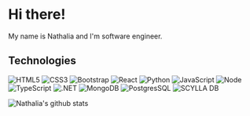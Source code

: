 # Hi there!
My name is Nathalia and I'm software engineer.

## Technologies
![HTML5](https://img.shields.io/badge/-HTML5-E34F26?style=flat-square&logo=html5&logoColor=white) ![CSS3](https://img.shields.io/badge/-CSS3-1572B6?style=flat-square&logo=css3)  ![Bootstrap](https://img.shields.io/badge/-Bootstrap-563D7C?style=flat-square&logo=bootstrap) ![React](https://img.shields.io/badge/-ReactJs-black?style=flat-square&logo=react) ![Python](https://img.shields.io/badge/-Python-black?style=flat-square&logo=python) ![JavaScript](https://img.shields.io/badge/-JavaScript-black?style=flat-square&logo=javascript) ![Node](https://img.shields.io/badge/-NodeJS-green?style=flat-square&logo=node.js&logoColor=white) ![TypeScript](https://img.shields.io/badge/-TypeScript-black?style=flat-square&logo=typescript) ![.NET](https://img.shields.io/badge/-.NET-purple?style=flat-square&logo=.net&logoColor=white) ![MongoDB](https://img.shields.io/badge/-MongoDB-white?style=flat-square&logo=mongodb) ![PostgresSQL](https://img.shields.io/badge/-PostgreSQL-informational?style=flat-square&logo=PostgreSQL) ![SCYLLA DB](https://img.shields.io/badge/-ScyllaDB-blue?style=flat-square&logo=scylladb) 

![Nathalia's github stats](https://github-readme-stats.vercel.app/api?username=nathaliaspinula&count_private=true&show_icons=true&theme=buefy&hide=prs,issues,contribs)

